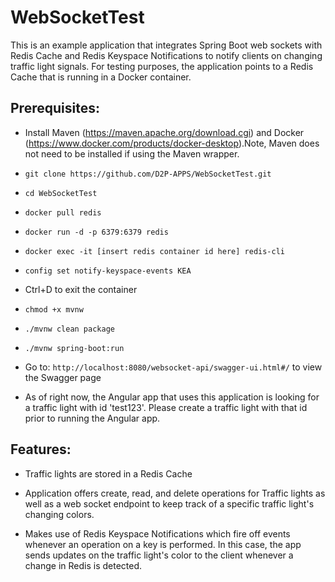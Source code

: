 # WebSocketTest

This is an example application that integrates Spring Boot web sockets with Redis Cache and Redis Keyspace Notifications to notify clients on changing traffic light signals. For testing purposes, the application points to a Redis Cache that is running in a Docker container.

## Prerequisites: 
- Install Maven (https://maven.apache.org/download.cgi) and Docker (https://www.docker.com/products/docker-desktop).Note, Maven does not need to be installed if using the Maven wrapper.

- `git clone https://github.com/D2P-APPS/WebSocketTest.git`

- `cd WebSocketTest`

- `docker pull redis`

- `docker run -d -p 6379:6379 redis`

- `docker exec -it [insert redis container id here] redis-cli`

- `config set notify-keyspace-events KEA`

- Ctrl+D to exit the container

- `chmod +x mvnw`

- `./mvnw clean package`

- `./mvnw spring-boot:run`

- Go to: `http://localhost:8080/websocket-api/swagger-ui.html#/` to view the Swagger page

- As of right now, the Angular app that uses this application is looking for a traffic light with id 'test123'. Please create a traffic light with that id prior to running the Angular app.

## Features:
- Traffic lights are stored in a Redis Cache

- Application offers create, read, and delete operations for Traffic lights as well as a web socket endpoint to keep track of a specific traffic light's changing colors.

- Makes use of Redis Keyspace Notifications which fire off events whenever an operation on a key is performed. In this case, the app sends updates on the traffic light's color to the client whenever a change in Redis is detected. 
